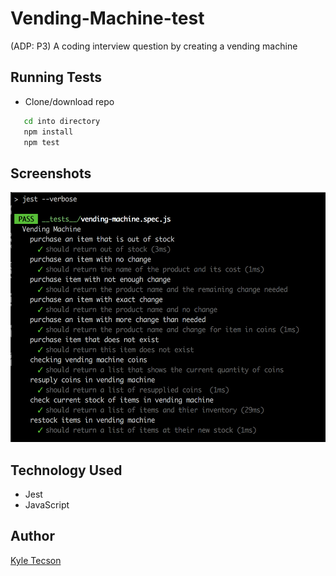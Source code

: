 # Vending-Machine-test

(ADP: P3) A coding interview question by creating a vending machine

## Running Tests

- Clone/download repo

```bash
   cd into directory
   npm install
   npm test
```

## Screenshots

<img src="./test-results.png" width="700px" height="400">

## Technology Used

- Jest
- JavaScript

## Author

[Kyle Tecson](https://www.linkedin.com/in/kyle-tecson-9b6952175/)
